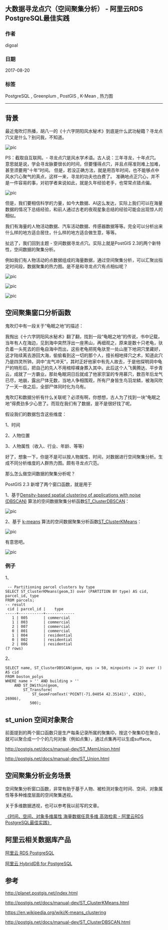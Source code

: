 ## 大数据寻龙点穴（空间聚集分析） - 阿里云RDS PostgreSQL最佳实践      
            
### 作者        
digoal        
        
### 日期         
2017-08-20        
          
### 标签        
PostgreSQL , Greenplum , PostGIS , K-Mean , 热力图      
                    
----                    
                     
## 背景    
最近鬼吹灯热播，胡八一的《十六字阴阳风水秘术》到底是什么武功秘籍？寻龙点穴又是什么？别问我，不知道。  
  
![pic](20170820_02_pic_005.jpg)  
  
PS：截取自互联网。- 寻龙点穴是风水学术语。古人说：三年寻龙，十年点穴。意思就是说，学会寻龙脉要很长的时间，但要懂得点穴，并且点得准则难上加难，甚至须要用“十年”时间。 但是，若没正确方法，就是用百年时间，也不能够点中风水穴心聚气的真点，这样一来，寻龙的功夫也白费了。 准确地点正穴心，并不是一件容易的事，对初学者来说如此，就是久年经验老手，也常常点错点偏。   
  
![pic](20170820_02_pic_001.jpg)  
  
但是，我们要相信科学的力量，如今大数据、AI这么发达，实际上我们可以在海量数据的情况下总结经验，和前人通过古老的夜观星象总结的经验可能会出现惊人的相似。  
  
我们有海量的人物活动数据、汽车活动数据、传感器数据等等。完全可以分析出来什么样的地方适合居住，什么样的地方适合做生意，等等。  
  
扯远了，我们回到主题 - 空间数据寻龙点穴。实际上就是PostGIS 2.3的两个新特性，空间数据的聚集分析。  
  
例如我们有人物活动的点数据组成的海量数据，通过空间聚集分析，可以汇聚出指定时间段，数据聚集的热力图。是不是和寻龙点穴有点相似呢？  
  
![pic](20170820_02_pic_002.jpg)  
  
![pic](20170820_02_pic_003.jpg)  
  
![pic](20170820_02_pic_004.jpg)  
  
## 空间聚集窗口分析函数  
鬼吹灯中有一段关于“龟眠之地”的描述：  
  
我掏出《十六字阴阳风水秘术》翻了翻，找到一段“龟眠之地”的传说，书中记载，当年有人在海边，见到海中突然浮出一座黑山，再细观之，原来是数十只老龟，驮负着一头死去的巨龟自海中而出，这些老龟把死龟驮至一处山崖下地洞穴里藏好，这才陆续离去游回大海，偷偷看到这一切的那个人，擅长相地择穴之术，知道此穴乃是四灵所钟。洞中“龙气冲天”，其时正好他家中有先人故去，于是他探明洞中龟尸的特形后，把自己的先人不用棺椁裸身葬入其中。此后这个人飞黄腾达、平步青云，成就了一方霸业。那处龟眠洞日后就成了他家宗室的专用慕穴，数百年后龙气已尽，地崩，露出尸体无数，当地人争相围观，所有尸身皆生鸟羽龙鳞，被海风吹了一天一夜之后，全部尸体同时化为乌有。  
  
鬼吹灯和数据分析有什么关联呢？必须有啊，你想想，古人为了找到一块“龟眠之地”得费劲多少心思了。而现在我们有了数据，是不是很好找了呢。  
  
假设我们的数据包含这些维度：  
  
1、时间  
  
2、人物位置  
  
3、人物属性（收入、行业、年龄、等等）  
  
好了，想象一下，你是不是可以按人物属性、时间，对数据进行空间聚集分析。生成不同分析维度的人群热力图。颇有寻龙点穴范。  
  
那么怎么做空间数据的聚集分析呢？  
  
PostGIS 2.3 新增了两个窗口函数，就是用于     
  
1、基于[Density-based spatial clustering of applications with noise (DBSCAN)](https://en.wikipedia.org/wiki/DBSCAN) 算法的空间数据聚集分析函数[ST_ClusterDBSCAN](http://postgis.net/docs/manual-dev/ST_ClusterDBSCAN.html)：  
  
![pic](20170820_02_pic_006.jpg)  
  
2、基于 [k-means](https://en.wikipedia.org/wiki/K-means_clustering) 算法的空间数据聚集分析函数[ST_ClusterKMeans](http://postgis.net/docs/manual-dev/ST_ClusterKMeans.html)：  
  
![pic](20170820_02_pic_007.jpg)  
  
有意思吧。  
  
![pic](20170820_02_pic_008.png)  
  
### 例子  
1、  
  
```  
 -- Partitioning parcel clusters by type  
SELECT ST_ClusterKMeans(geom,3) over (PARTITION BY type) AS cid, parcel_id, type  
FROM parcels;  
-- result  
 cid | parcel_id |    type  
-----+-----------+-------------  
   1 | 005       | commercial  
   1 | 003       | commercial  
   2 | 007       | commercial  
   0 | 001       | commercial  
   1 | 004       | residential  
   0 | 002       | residential  
   2 | 006       | residential  
(7 rows)  
```  
  
2、  
  
```  
SELECT name, ST_ClusterDBSCAN(geom, eps := 50, minpoints := 2) over () AS cid  
FROM boston_polys  
WHERE name > '' AND building > ''  
	AND ST_DWithin(geom,  
        ST_Transform(  
            ST_GeomFromText('POINT(-71.04054 42.35141)', 4326), 26986),  
           500);  
```  
  
## st_union 空间对象聚合  
前面提到的两个窗口函数只是生产每条记录所属的聚集ID，按这个聚集ID在聚合，就可以聚合成一个个的几何对象（例如点集），通过点集再可以生成sufface。  
  
http://postgis.net/docs/manual-dev/ST_MemUnion.html  
  
http://postgis.net/docs/manual-dev/ST_Union.html  
  
## 空间聚集分析业务场景  
空间聚集分析窗口函数，非常有助于基于人物、被检测对象在时间、空间、对象属性等多种维度层面的空间聚集透视。  
  
关于多维数据透视，也可以参考我以前写的文章。  
  
[《时间、空间、对象多维属性 海量数据任意多维 高效检索 - 阿里云RDS PostgreSQL最佳实践》](../201707/20170722_01.md)    
  
## 阿里云相关数据库产品    
[阿里云 RDS PostgreSQL](https://www.aliyun.com/product/rds/postgresql)            
          
[阿里云 HybridDB for PostgreSQL](https://www.aliyun.com/product/gpdb)            
    
## 参考  
http://planet.postgis.net/index.html  
  
  
http://postgis.net/docs/manual-dev/ST_ClusterKMeans.html  
  
  
https://en.wikipedia.org/wiki/K-means_clustering  
  
  
http://postgis.net/docs/manual-dev/ST_ClusterDBSCAN.html  
  
  
